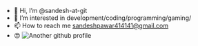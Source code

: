 - 👋 Hi, I’m @sandesh-at-git
- 👀 I’m interested in development/coding/programming/gaming/
- 📫 How to reach me sandeshpawar414141@gmail.com
- 😍 ![Another github profile](https://github.com/Sandesh4141/)
<!---
sandesh-at-git/sandesh-at-git is a ✨ special ✨ repository because its `README.md` (this file) appears on your GitHub profile.
You can click the Preview link to take a look at your changes.
--->
